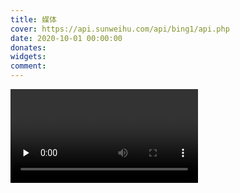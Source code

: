 ```yaml
---
title: 媒体
cover: https://api.sunweihu.com/api/bing1/api.php
date: 2020-10-01 00:00:00
donates:
widgets:
comment:
---
```

<video id="video" controls="" preload="none">
      <source id="mp4" src="https://video-direct-link.vercel.app/bili.mp4?aid=928861104&bvid=BV1uT4y1P7CX&cid=287639008" type="video/mp4">
</videos>
<video id="video" controls="" preload="none">
      <source id="mp4" src="https://video-direct-link.vercel.app/bili.mp4?aid=80433022&bvid=BV1GJ411x7h7&cid=137649199" type="video/mp4">
</videos>

## 我喜欢的音乐

{% meting "6836867274" "netease" "playlist" %}

## 来玩游戏啊awa

{% meting "3051358227" "netease" "playlist" %}
